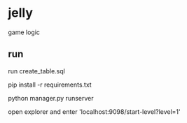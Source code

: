 # jelly
game logic


## run

run create_table.sql

pip install -r requirements.txt

python manager.py runserver

open explorer  and enter 'localhost:9098/start-level?level=1'
